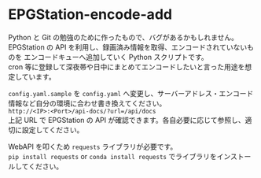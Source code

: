 # EPGStation-encode-add

Python と Git の勉強のために作ったもので、バグがあるかもしれません。  
EPGStation の API を利用し、録画済み情報を取得、エンコードされていないものを
エンコードキューへ追加していく Python スクリプトです。  
cron 等に登録して深夜帯や日中にまとめてエンコードしたいと言った用途を想定しています。

`config.yaml.sample` を `config.yaml` へ変更し、サーバーアドレス・エンコード情報など自分の環境に合わせ書き換えてください。  
`http://<IP>:<Port>/api-docs/?url=/api/docs`  
上記 URL で EPGStation の API が確認できます。各自必要に応じて参照し、適切に設定してください。

WebAPI を叩くため `requests` ライブラリが必要です。  
`pip install requests` or `conda install requests` でライブラリをインストールしてください。
